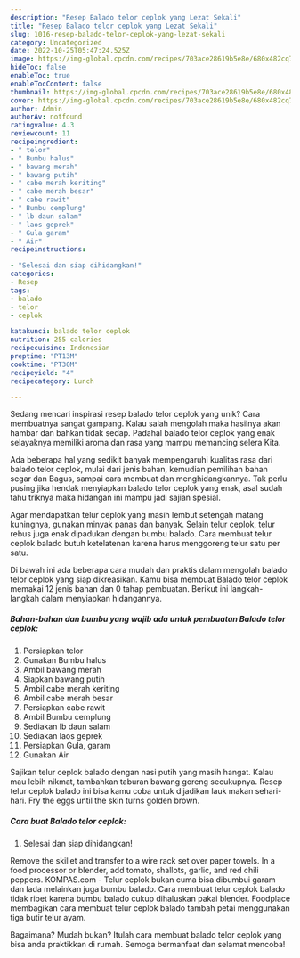```yaml
---
description: "Resep Balado telor ceplok yang Lezat Sekali"
title: "Resep Balado telor ceplok yang Lezat Sekali"
slug: 1016-resep-balado-telor-ceplok-yang-lezat-sekali
category: Uncategorized
date: 2022-10-25T05:47:24.525Z
image: https://img-global.cpcdn.com/recipes/703ace28619b5e8e/680x482cq70/balado-telor-ceplok-foto-resep-utama.jpg
hideToc: false
enableToc: true
enableTocContent: false
thumbnail: https://img-global.cpcdn.com/recipes/703ace28619b5e8e/680x482cq70/balado-telor-ceplok-foto-resep-utama.jpg
cover: https://img-global.cpcdn.com/recipes/703ace28619b5e8e/680x482cq70/balado-telor-ceplok-foto-resep-utama.jpg
author: Admin
authorAv: notfound
ratingvalue: 4.3
reviewcount: 11
recipeingredient:
- " telor"
- " Bumbu halus"
- " bawang merah"
- " bawang putih"
- " cabe merah keriting"
- " cabe merah besar"
- " cabe rawit"
- " Bumbu cemplung"
- " lb daun salam"
- " laos geprek"
- " Gula garam"
- " Air"
recipeinstructions:

- "Selesai dan siap dihidangkan!"
categories:
- Resep
tags:
- balado
- telor
- ceplok

katakunci: balado telor ceplok 
nutrition: 255 calories
recipecuisine: Indonesian
preptime: "PT13M"
cooktime: "PT30M"
recipeyield: "4"
recipecategory: Lunch

---
```





Sedang mencari inspirasi resep balado telor ceplok yang unik? Cara membuatnya sangat gampang. Kalau salah mengolah maka hasilnya akan hambar dan bahkan tidak sedap. Padahal balado telor ceplok yang enak selayaknya memiliki aroma dan rasa yang mampu memancing selera Kita.





Ada beberapa hal yang sedikit banyak mempengaruhi kualitas rasa dari balado telor ceplok, mulai dari jenis bahan, kemudian pemilihan bahan segar dan Bagus, sampai cara membuat dan menghidangkannya. Tak perlu pusing jika hendak menyiapkan balado telor ceplok yang enak,      asal sudah tahu triknya maka hidangan ini mampu jadi sajian spesial.














Agar mendapatkan telur ceplok yang masih lembut setengah matang kuningnya, gunakan minyak panas dan banyak. Selain telur ceplok, telur rebus juga enak dipadukan dengan bumbu balado. Cara membuat telur ceplok balado butuh ketelatenan karena harus menggoreng telur satu per satu.






Di bawah ini ada beberapa cara mudah dan praktis dalam mengolah balado telor ceplok yang siap dikreasikan. Kamu bisa membuat Balado telor ceplok memakai 12 jenis bahan dan 0 tahap pembuatan. Berikut ini langkah-langkah dalam menyiapkan hidangannya.

<!--inarticleads1-->

##### Bahan-bahan dan bumbu yang wajib ada untuk pembuatan Balado telor ceplok:

1. Persiapkan  telor
1. Gunakan  Bumbu halus
1. Ambil  bawang merah
1. Siapkan  bawang putih
1. Ambil  cabe merah keriting
1. Ambil  cabe merah besar
1. Persiapkan  cabe rawit
1. Ambil  Bumbu cemplung
1. Sediakan  lb daun salam
1. Sediakan  laos geprek
1. Persiapkan  Gula, garam
1. Gunakan  Air


Sajikan telur ceplok balado dengan nasi putih yang masih hangat. Kalau mau lebih nikmat, tambahkan taburan bawang goreng secukupnya. Resep telur ceplok balado ini bisa kamu coba untuk dijadikan lauk makan sehari-hari. Fry the eggs until the skin turns golden brown. 

<!--inarticleads2-->

##### Cara buat Balado telor ceplok:


1. Selesai dan siap dihidangkan!

Remove the skillet and transfer to a wire rack set over paper towels. In a food processor or blender, add tomato, shallots, garlic, and red chili peppers. KOMPAS.com - Telur ceplok bukan cuma bisa dibumbui garam dan lada melainkan juga bumbu balado. Cara membuat telur ceplok balado tidak ribet karena bumbu balado cukup dihaluskan pakai blender. Foodplace membagikan cara membuat telur ceplok balado tambah petai menggunakan tiga butir telur ayam. 

Bagaimana? Mudah bukan? Itulah cara membuat balado telor ceplok yang bisa anda praktikkan di rumah. Semoga bermanfaat dan selamat mencoba!
